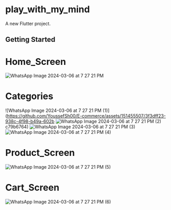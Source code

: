 # play_with_my_mind

A new Flutter project.

## Getting Started

# Home_Screen
![WhatsApp Image 2024-03-06 at 7 27 21 PM](https://github.com/YoussefSh00/E-commerce/assets/151455507/3a26f254-1583-448a-b597-b5d9264c77cd)
# Categories
![WhatsApp Image 2024-03-06 at 7 27 21 PM (1)](https://github.com/YoussefSh00/E-commerce/assets/151455507/3f3dff23-938c-4f98-b49a-602b
![WhatsApp Image 2024-03-06 at 7 27 21 PM (2)](https://github.com/YoussefSh00/E-commerce/assets/151455507/34983dd8-db77-4cf0-9aa5-310649cc279f)
c79b6764)
![WhatsApp Image 2024-03-06 at 7 27 21 PM (3)](https://github.com/YoussefSh00/E-commerce/assets/151455507/c1258baf-86e9-4901-a037-a8f9b8ef2601)
![WhatsApp Image 2024-03-06 at 7 27 21 PM (4)](https://github.com/YoussefSh00/E-commerce/assets/151455507/4bcce43c-b6e3-427c-ab92-e507a70479d5)
# Product_Screen
![WhatsApp Image 2024-03-06 at 7 27 21 PM (5)](https://github.com/YoussefSh00/E-commerce/assets/151455507/95aed538-4161-46aa-a144-e1995f2ae2a2)
# Cart_Screen
![WhatsApp Image 2024-03-06 at 7 27 21 PM (6)](https://github.com/YoussefSh00/E-commerce/assets/151455507/02b81c80-5568-4904-8f9a-e1fb351cbb33)

